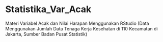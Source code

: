 # Statistika_Var_Acak
Materi Variabel Acak dan Nilai Harapan Menggunakan RStudio (Data Menggunakan Jumlah Data Tenaga Kerja Kesehatan di 110 Kecamatan di Jakarta, Sumber Badan Pusat Statistik)
